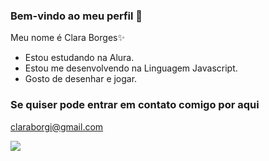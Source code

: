### Bem-vindo ao meu perfil 👋

Meu nome é Clara Borges✨

- Estou estudando na Alura.
- Estou me desenvolvendo na Linguagem Javascript.
- Gosto de desenhar e jogar.

### Se quiser pode entrar em contato comigo por aqui
claraborgi@gmail.com

![](https://tenor.com/bGEEq.gif)
